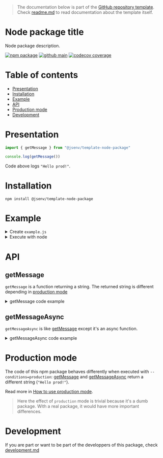 > The documentation below is part of the [GitHub repository template](https://docs.github.com/en/github-ae@latest/github/creating-cloning-and-archiving-repositories/creating-a-repository-from-a-template#creating-a-repository-from-a-template). Check [readme.md](./readme.md) to read documentation about the template itself.

# Node package title

Node package description.

[![npm package](https://img.shields.io/npm/v/@jsenv/template-node-package.svg?logo=npm&label=package)](https://www.npmjs.com/package/@jsenv/template-node-package)
[![github main](https://github.com/jsenv/jsenv-template-node-package/workflows/main/badge.svg)](https://github.com/jsenv/jsenv-template-node-package/actions?workflow=main)
[![codecov coverage](https://codecov.io/gh/jsenv/jsenv-template-node-package/branch/master/graph/badge.svg)](https://codecov.io/gh/jsenv/jsenv-template-node-package)

# Table of contents

- [Presentation](#Presentation)
- [Installation](#Installation)
- [Example](#Example)
- [API](#API)
- [Production mode](#production-mode)
- [Development](#Development)

# Presentation

```js
import { getMessage } from "@jsenv/template-node-package"

console.log(getMessage())
```

Code above logs `"Hello prod!"`.

# Installation

```console
npm install @jsenv/template-node-package
```

# Example

<details>
  <summary>Create <code>example.js</code></summary>

```js
import { getMessage } from "@jsenv/template-node-package"

console.log(getMessage())
```

The package also provides files written in commonjs. It means you can also `require` it as shown below.

```js
const { getMessage } = require("@jsenv/template-node-package")

console.log(getMessage())
```

</details>

<details>
  <summary>Execute with node</summary>

`example.js` can be executed with the `node` command.

```console
node ./example.js
```

It would log `Hello dev!` in the terminal as shown in the screenshot below.

![screenshot of terminal after execution with node](./TODO.png)

</details>

</details>

# API

## getMessage

`getMessage` is a function returning a string. The returned string is different depending in [production mode](#production-mode)

<details>
  <summary>getMessage code example</summary>

```js
import { getMessage } from "@jsenv/template-node-package"

const message = getMessage()
message // "Hello dev!"
```

</details>

## getMessageAsync

`getMessageAsync` is like [getMessage](#getMessage) except it's an async function.

<details>
  <summary>getMessageAsync code example</summary>

```js
import { getMessageAsync } from "@jsenv/template-node-package"

const message = await getMessageAsync()
message // "Hello dev!"
```

</details>

# Production mode

The code of this npm package behaves differently when executed with `--conditions=production`: [getMessage](#getmessage) and [getMessageAsync](#getMessageAsync) return a different string (`"Hello prod!"`).

Read more in [How to use production mode](./docs/production/production.md).

> Here the effect of `production` mode is trivial because it's a dumb package. With a real package, it would have more important differences.

# Development

If you are part or want to be part of the developpers of this package, check [development.md](./docs/development.md)
